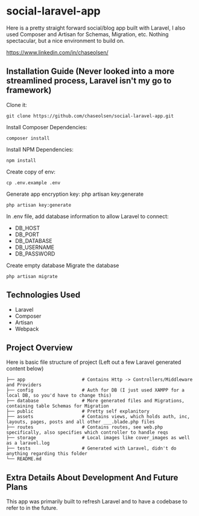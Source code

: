 # social-laravel-app
Here is a pretty straight forward social/blog app built with Laravel, I also used Composer and Artisan for Schemas, Migration, etc. Nothing spectacular, but a nice environment to build on.

https://www.linkedin.com/in/chaseolsen/

## Installation Guide (Never looked into a more streamlined process, Laravel isn't my go to framework)
Clone it:
```
git clone https://github.com/chaseolsen/social-laravel-app.git
```
Install Composer Dependencies:
```
composer install
```
Install NPM Dependencies:
```
npm install
```
Create copy of env:
```
cp .env.example .env
```
Generate app encryption key: php artisan key:generate
```
php artisan key:generate
```
In .env file, add database information to allow Laravel to connect: 
* DB_HOST
* DB_PORT
* DB_DATABASE
* DB_USERNAME
* DB_PASSWORD

Create empty database
Migrate the database
```
php artisan migrate
```

## Technologies Used

* Laravel
* Composer
* Artisan
* Webpack

## Project Overview

Here is basic file structure of project (Left out a few Laravel generated content below)

    ├── app                     # Contains Http -> Controllers/Middleware and Providers
    ├── config                  # Auth for DB (I just used XAMPP for a local DB, so you'd have to change this)
    ├── database                # More generated files and Migrations, containing table Schemas for Migration
    ├── public                  # Pretty self explanitory
    ├── assets                  # Contains views, which holds auth, inc, layouts, pages, posts and all other ___.blade.php files
    ├── routes                  # Contains routes, see web.php specifically, also specifies which controller to handle reqs
    ├── storage                 # Local images like cover_images as well as a laravel.log
    ├── tests                   # Generated with Laravel, didn't do anything regarding this folder
    └── README.md

## Extra Details About Development And Future Plans
This app was primarily built to refresh Laravel and to have a codebase to refer to in the future.
